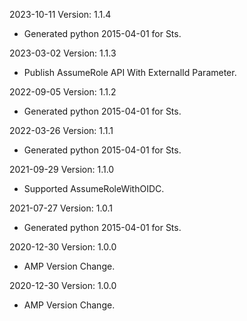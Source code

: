 2023-10-11 Version: 1.1.4
- Generated python 2015-04-01 for Sts.

2023-03-02 Version: 1.1.3
- Publish AssumeRole API With ExternalId Parameter.

2022-09-05 Version: 1.1.2
- Generated python 2015-04-01 for Sts.

2022-03-26 Version: 1.1.1
- Generated python 2015-04-01 for Sts.

2021-09-29 Version: 1.1.0
- Supported AssumeRoleWithOIDC.

2021-07-27 Version: 1.0.1
- Generated python 2015-04-01 for Sts.

2020-12-30 Version: 1.0.0
- AMP Version Change.

2020-12-30 Version: 1.0.0
- AMP Version Change.

